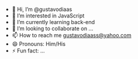 - 👋 Hi, I’m @gustavodiaas
- 👀 I’m interested in JavaScript
- 🌱 I’m currently learning back-end
- 💞️ I’m looking to collaborate on ...
- 📫 How to reach me gustavodiaass@yahoo.com
- 😄 Pronouns: Him/His
- ⚡ Fun fact: ...

<!---
gustavodiaas/gustavodiaas is a ✨ special ✨ repository because its `README.md` (this file) appears on your GitHub profile.
You can click the Preview link to take a look at your changes.
--->
